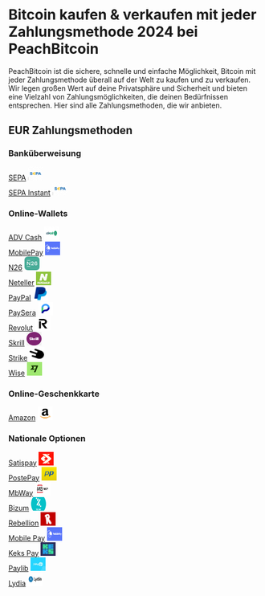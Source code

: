 <body class="payment-methods-page">

# Bitcoin kaufen & verkaufen mit jeder Zahlungsmethode 2024 bei PeachBitcoin

PeachBitcoin ist die sichere, schnelle und einfache Möglichkeit, Bitcoin mit jeder Zahlungsmethode überall auf der Welt zu kaufen und zu verkaufen. Wir legen großen Wert auf deine Privatsphäre und Sicherheit und bieten eine Vielzahl von Zahlungsmöglichkeiten, die deinen Bedürfnissen entsprechen. Hier sind alle Zahlungsmethoden, die wir anbieten.

## EUR Zahlungsmethoden

### Banküberweisung

<div class="payment-grid">
    <div class="payment-grid-item">
        <a href="/buy-bitcoin-with-sepa-no-id">SEPA</a> 
        <img src="/img/faq/logoimg/sepa.png" width="30px" height="27px" alt="Bitcoin mit SEPA kaufen, Bitcoin mit SEPA verkaufen">
    </div>
    <div class="payment-grid-item">
        <a href="/buy-bitcoin-with-sepa-instant">SEPA Instant</a> 
        <img src="/img/faq/logoimg/sepa.png" width="30px" height="27px" alt="Bitcoin mit SEPA Instant kaufen, Bitcoin mit SEPA Instant verkaufen">
    </div>
</div>

### Online-Wallets

<div class="payment-grid">
    <div class="payment-grid-item">
        <a href="/buy-bitcoin-with-advcash">ADV Cash</a> 
        <img src="/img/faq/logoimg/advcash.png" width="30px" height="27px" alt="Bitcoin mit ADV Cash kaufen, Bitcoin mit ADV Cash verkaufen">
    </div>
    <div class="payment-grid-item">
        <a href="/buy-bitcoin-with-mobilepay">MobilePay</a> 
        <img src="/img/faq/logoimg/mobilepay.png" width="30px" height="27px" alt="Bitcoin mit MobilePay kaufen, Bitcoin mit MobilePay verkaufen">
    </div>
    <div class="payment-grid-item">
        <a href="/buy-bitcoin-with-N26">N26</a> 
        <img src="/img/faq/logoimg/n26.png" width="30px" height="27px" alt="Bitcoin mit N26 kaufen, Bitcoin mit N26 verkaufen">
    </div>
    <div class="payment-grid-item">
        <a href="/buy-bitcoin-with-neteller">Neteller</a> 
        <img src="/img/faq/logoimg/neteller.png" width="30px" height="27px" alt="Bitcoin mit Neteller kaufen, Bitcoin mit Neteller verkaufen">
    </div>
    <div class="payment-grid-item">
        <a href="/buy-bitcoin-with-paypal">PayPal</a> 
        <img src="/img/faq/logoimg/paypal.png" width="30px" height="27px" alt="Bitcoin mit PayPal kaufen, Bitcoin mit PayPal verkaufen">
    </div>
    <div class="payment-grid-item">
        <a href="/buy-bitcoin-with-paysera">PaySera</a> 
        <img src="/img/faq/logoimg/paysera.png" width="30px" height="27px" alt="Bitcoin mit PaySera kaufen, Bitcoin mit PaySera verkaufen">
    </div>
    <div class="payment-grid-item">
        <a href="/buy-bitcoin-with-revolut">Revolut</a> 
        <img src="/img/faq/logoimg/revolut.png" width="30px" height="27px" alt="Bitcoin mit Revolut kaufen, Bitcoin mit Revolut verkaufen">
    </div>
    <div class="payment-grid-item">
        <a href="/buy-bitcoin-with-skrill">Skrill</a> 
        <img src="/img/faq/logoimg/skrill.png" width="30px" height="27px" alt="Bitcoin mit Skrill kaufen, Bitcoin mit Skrill verkaufen">
    </div>
    <div class="payment-grid-item">
        <a href="/buy-bitcoin-with-strike">Strike</a> 
        <img src="/img/faq/logoimg/strike.png" width="30px" height="27px" alt="Bitcoin mit Strike kaufen, Bitcoin mit Strike verkaufen">
    </div>
    <div class="payment-grid-item">
        <a href="/buy-bitcoin-with-wise">Wise</a> 
        <img src="/img/faq/logoimg/wise.png" width="30px" height="27px" alt="Bitcoin mit Wise kaufen, Bitcoin mit Wise verkaufen">
    </div>
</div>

### Online-Geschenkkarte

<div class="payment-grid">
    <div class="payment-grid-item">
        <a href="/buy-btc-with-amazon">Amazon</a> 
        <img src="/img/faq/logoimg/amazon.png" width="30px" height="27px" alt="Bitcoin mit Amazon kaufen, Bitcoin mit Amazon verkaufen">
    </div>
</div>

### Nationale Optionen

<div class="payment-grid">
    <div class="payment-grid-item">
        <a href="/buy-bitcoin-with-SatisPay">Satispay</a> 
        <img src="/img/faq/logoimg/satispay.png" width="30px" height="27px" alt="Bitcoin mit Satispay kaufen, Bitcoin mit Satispay verkaufen">
    </div>
    <div class="payment-grid-item">
        <a href="/buy-bitcoin-with-postepay">PostePay</a> 
        <img src="/img/faq/logoimg/postepay.png" width="30px" height="27px" alt="Bitcoin mit PostePay kaufen, Bitcoin mit PostePay verkaufen">
    </div>
    <div class="payment-grid-item">
        <a href="/buy-bitcoin-with-mbway">MbWay</a> 
        <img src="/img/faq/logoimg/mbway.png" width="30px" height="27px" alt="Bitcoin mit MbWay kaufen, Bitcoin mit MbWay verkaufen">
    </div>
    <div class="payment-grid-item">
        <a href="/buy-bitcoin-with-bizum">Bizum</a> 
        <img src="/img/faq/logoimg/Bizium.png" width="30px" height="27px" alt="Bitcoin mit Bizum kaufen, Bitcoin mit Bizum verkaufen">
    </div>
    <div class="payment-grid-item">
        <a href="/buy-bitcoin-with-rebellion">Rebellion</a> 
        <img src="/img/faq/logoimg/rebellion.png" width="30px" height="27px" alt="Bitcoin mit Rebellion kaufen, Bitcoin mit Rebellion verkaufen">
    </div>
    <div class="payment-grid-item">
        <a href="/buy-bitcoin-with-mobilepay">Mobile Pay</a> 
        <img src="/img/faq/logoimg/mobilepay.png" width="30px" height="27px" alt="Bitcoin mit Mobile Pay kaufen, Bitcoin mit Mobile Pay verkaufen">
    </div>
    <div class="payment-grid-item">
        <a href="/buy-bitcoin-with-Keks">Keks Pay</a> 
        <img src="/img/faq/logoimg/keks.png" width="30px" height="27px" alt="Bitcoin mit Keks Pay kaufen, Bitcoin mit Keks Pay verkaufen">
    </div>
    <div class="payment-grid-item">
        <a href="/buy-bitcoin-with-paylib">Paylib</a> 
        <img src="/img/faq/logoimg/paylib.png" width="30px" height="27px" alt="Bitcoin mit Paylib kaufen, Bitcoin mit Paylib verkaufen">
    </div>
    <div class="payment-grid-item">
        <a href="/buy-bitcoin-with-lydia">Lydia</a> 
        <img src="/img/faq/logoimg/lydia.png" width="30px" height="27px" alt="Bitcoin mit Lydia kaufen, Bitcoin mit Lydia verkaufen">
    </div>
</div>

</body>
